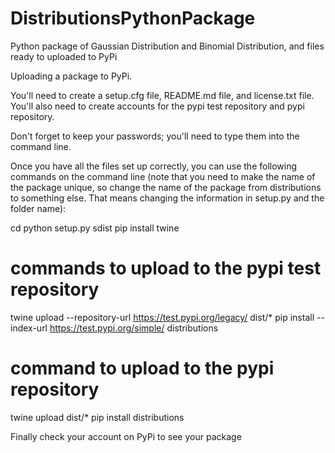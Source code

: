 # DistributionsPythonPackage
Python package of Gaussian Distribution and Binomial Distribution, and files ready to uploaded to PyPi 

Uploading a package to PyPi. 

You'll need to create a setup.cfg file, README.md file, and license.txt file. You'll also need to create accounts for the pypi test repository and pypi repository. 

Don't forget to keep your passwords; you'll need to type them into the command line.

Once you have all the files set up correctly, you can use the following commands on the command line (note that you need to make the name of the package unique, so change the name of the package from distributions to something else. That means changing the information in setup.py and the folder name):

cd <FOLDER DIRECTORY>
python setup.py sdist
pip install twine

# commands to upload to the pypi test repository
twine upload --repository-url https://test.pypi.org/legacy/ dist/*
pip install --index-url https://test.pypi.org/simple/ distributions

# command to upload to the pypi repository
twine upload dist/*
pip install distributions

Finally check your account on PyPi to see your package
